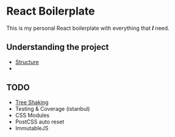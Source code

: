 # React Boilerplate

This is my personal React boilerplate with everything that ***I*** need.

## Understanding the project
* [Structure](https://vimeo.com/168648012)
* 

## TODO

* [Tree Shaking](https://webpack.js.org/guides/tree-shaking/)
* Testing & Coverage (istanbul)
* CSS Modules
* PostCSS auto reset
* ImmutableJS